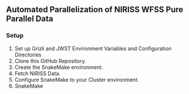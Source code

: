 ## Automated Parallelization of NIRISS WFSS Pure Parallel Data

### Setup
1. Set up Grizli and JWST Environment Variables and Configuration Directories
2. Clone this GitHub Repository.
3. Create the SnakeMake environment.
4. Fetch NIRISS Data.
5. Configure SnakeMake to your Cluster environment.
6. SnakeMake